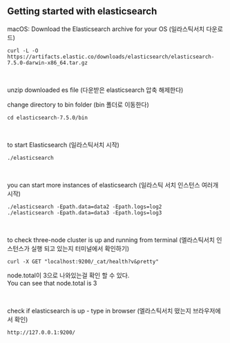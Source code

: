 ## Getting started with elasticsearch

macOS: Download the Elasticsearch archive for your OS
(일라스틱서치 다운로드)
```
curl -L -O https://artifacts.elastic.co/downloads/elasticsearch/elasticsearch-7.5.0-darwin-x86_64.tar.gz
```
<br>   

unzip downloaded es file (다운받은 elasticsearch 압축 해제한다)
 
change directory to bin folder (bin 폴더로 이동한다)
```
cd elasticsearch-7.5.0/bin
```
<br>

to start Elasticsearch (일라스틱서치 시작)
```
./elasticsearch 
```
<br>

you can start more instances of elasticsearch (일라스틱 서치 인스턴스 여러개 시작) 
```
./elasticsearch -Epath.data=data2 -Epath.logs=log2
./elasticsearch -Epath.data=data3 -Epath.logs=log3
```

<br>

to check three-node cluster is up and running from terminal (엘라스틱서치 인스턴스가 실행 되고 있는지 터미널에서 확인하기)
```
curl -X GET "localhost:9200/_cat/health?v&pretty"
```
node.total이 3으로 나와있는걸 확인 할 수 있다.<br>
You can see that node.total is 3



<br>

check if elasticsearch is up - type in browser (엘라스틱서치 떴는지 브라우저에서 확인)
```
http://127.0.0.1:9200/
```